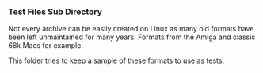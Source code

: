 ### Test Files Sub Directory

Not every archive can be easily created on Linux as many old formats have
been left unmaintained for many years. Formats from the Amiga and classic
68k Macs for example.

This folder tries to keep a sample of these formats to use as tests.
